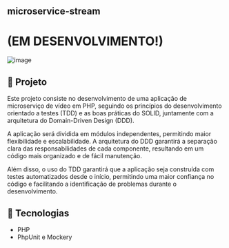 ## microservice-stream

# (EM DESENVOLVIMENTO!) 

![image](https://i.imgur.com/5UNg6JU.png)

## 🚀 Projeto

Este projeto consiste no desenvolvimento de uma aplicação de microserviço de vídeo em PHP, seguindo os princípios do desenvolvimento orientado a testes (TDD) e as boas práticas do SOLID, juntamente com a arquitetura do Domain-Driven Design (DDD).

A aplicação será dividida em módulos independentes, permitindo maior flexibilidade e escalabilidade. A arquitetura do DDD garantirá a separação clara das responsabilidades de cada componente, resultando em um código mais organizado e de fácil manutenção. 

Além disso, o uso do TDD garantirá que a aplicação seja construída com testes automatizados desde o início, permitindo uma maior confiança no código e facilitando a identificação de problemas durante o desenvolvimento.

## 🔧 Tecnologias

- PHP
- PhpUnit e Mockery
